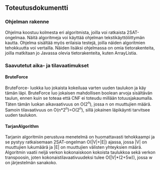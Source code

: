 ## Toteutusdokumentti

### Ohjelman rakenne

Ohjelma koostuu kolmesta eri algoritmista, joilla voi ratkaista 2SAT-ongelmaa. Näitä algoritmeja voi käyttää ohjelman tekstikäyttöliittymän kautta. Ohjelma sisältää myös erilaisia testejä, joilla näiden algoritmien tehokkuutta voi vertailla. Näiden lisäksi ohjelmassa on omia tietorakenteita, joilla matkitaan jo Javassa olevia tietorakenteita, kuten ArrayListia.

### Saavutetut aika- ja tilavaatimukset

#### BruteForce
BruteForce- luokka luo jokaista kokeiluaa varten uuden taulukon ja käy tämän läpi. BruteForce luo jokaisen mahdollisen boolean arvoja sisältävän taulun, ennen kuin se toteaa että CNF ei toteudu millään totuusjakaumalla. Täten tämän luokan aikavaativuus on O(2<sup>n</sup>), jossa n on muuttujien määrä. Samoin tilavaativuus on O(n*2<sup>n</sup>)=O(2<sup>n</sup>), sillä jokainen läpikäynti tarvitsee uuden taulukon.

#### TarjanAlgorithm
Tarjanin algoritmiin perustuva menetelmä on huomattavasti tehokkaampi ja se pystyy ratkaisemaan 2SAT-ongelman O(|V|+|E|) ajassa, jossa |V| on muuttujien lukumäärä ja |E| on muuttujien välisten yhteyksien määrä. Algoritmin vaatii neljä verkon kokonaiskoon kokoista taulukkoa sekä verkon transpoosin, joten kokonaistilavaativuudeksi tulee O(|V|*(2+5w)), jossa w on järjestelmän sanakoko. 